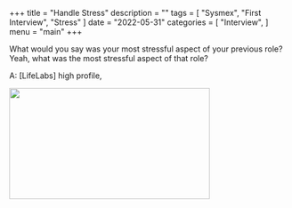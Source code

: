 +++
title = "Handle Stress"
description = ""
tags = [
    "Sysmex",
    "First Interview",
    "Stress"
]
date = "2022-05-31"
categories = [
    "Interview",
]
menu = "main"
+++

What would you say was your most stressful aspect of your previous role? Yeah, what was the most stressful aspect of that role?   

A: [LifeLabs] high profile,

<img width ="360" height= "200" src = "posts/images/Screenshot 2022-05-31 121459.png"/>
